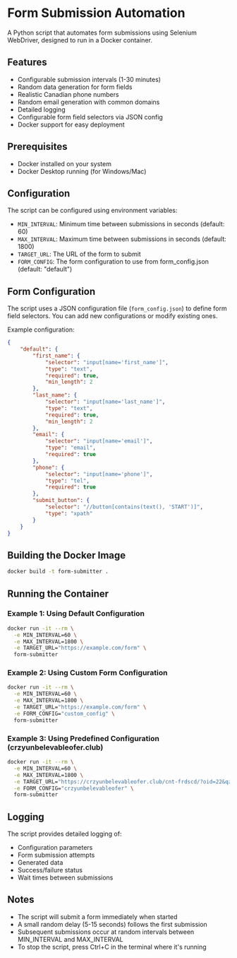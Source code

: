 # Form Submission Automation

A Python script that automates form submissions using Selenium WebDriver, designed to run in a Docker container.

## Features

- Configurable submission intervals (1-30 minutes)
- Random data generation for form fields
- Realistic Canadian phone numbers
- Random email generation with common domains
- Detailed logging
- Configurable form field selectors via JSON config
- Docker support for easy deployment

## Prerequisites

- Docker installed on your system
- Docker Desktop running (for Windows/Mac)

## Configuration

The script can be configured using environment variables:

- `MIN_INTERVAL`: Minimum time between submissions in seconds (default: 60)
- `MAX_INTERVAL`: Maximum time between submissions in seconds (default: 1800)
- `TARGET_URL`: The URL of the form to submit
- `FORM_CONFIG`: The form configuration to use from form_config.json (default: "default")

## Form Configuration

The script uses a JSON configuration file (`form_config.json`) to define form field selectors. You can add new configurations or modify existing ones.

Example configuration:
```json
{
    "default": {
        "first_name": {
            "selector": "input[name='first_name']",
            "type": "text",
            "required": true,
            "min_length": 2
        },
        "last_name": {
            "selector": "input[name='last_name']",
            "type": "text",
            "required": true,
            "min_length": 2
        },
        "email": {
            "selector": "input[name='email']",
            "type": "email",
            "required": true
        },
        "phone": {
            "selector": "input[name='phone']",
            "type": "tel",
            "required": true
        },
        "submit_button": {
            "selector": "//button[contains(text(), 'START')]",
            "type": "xpath"
        }
    }
}
```

## Building the Docker Image

```bash
docker build -t form-submitter .
```

## Running the Container

### Example 1: Using Default Configuration

```bash
docker run -it --rm \
  -e MIN_INTERVAL=60 \
  -e MAX_INTERVAL=1800 \
  -e TARGET_URL="https://example.com/form" \
  form-submitter
```

### Example 2: Using Custom Form Configuration

```bash
docker run -it --rm \
  -e MIN_INTERVAL=60 \
  -e MAX_INTERVAL=1800 \
  -e TARGET_URL="https://example.com/form" \
  -e FORM_CONFIG="custom_config" \
  form-submitter
```

### Example 3: Using Predefined Configuration (crzyunbelevableofer.club)

```bash
docker run -it --rm \
  -e MIN_INTERVAL=60 \
  -e MAX_INTERVAL=1800 \
  -e TARGET_URL="https://crzyunbelevableofer.club/cnt-frdscd/?oid=22&qze=3&hitid=9e8dc76f-77dc-445a-80b1-b5feda22964d&aff_sub=&saf=&cvu=&action=17at&aff_sub5=d8n6btsh5chjhfp837ugsme2&url_id=22&aff_sub2=&aff_sub3=&aff_sub4=17at&tracker=cg&language=&aff_sub6=&aff_sub7=&aff_sub8=&aff_sub9=&aff_sub10=&bzkbzk=gb" \
  -e FORM_CONFIG="crzyunbelevableofer" \
  form-submitter
```

## Logging

The script provides detailed logging of:
- Configuration parameters
- Form submission attempts
- Generated data
- Success/failure status
- Wait times between submissions

## Notes

- The script will submit a form immediately when started
- A small random delay (5-15 seconds) follows the first submission
- Subsequent submissions occur at random intervals between MIN_INTERVAL and MAX_INTERVAL
- To stop the script, press Ctrl+C in the terminal where it's running
